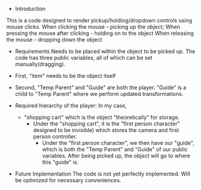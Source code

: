 * Introduction

This is a code designed to render pickup/holding/dropdown controls using mouse clicks.
When clicking the mouse - picking up the object;
When pressing the mouse after clicking - holding on to the object
When releasing the mouse - dropping down the object


* Requirements
Needs to be placed within the object to be picked up.
The code has three public variables, all of which can be set manually(dragging).
- First, "item" needs to be the object itself
- Second, "Temp Parent" and "Guide" are both the player. "Guide" is a child to "Temp Parent" where we perform updated transformations. 

- Required hierarchy of the player:
In my case, 
    - "shopping cart" which is the object "theoretically" for storage.
       - Under the "shopping cart", it is the "first person character" designed to be invisible) which stores the camera and first person controller.
		 - Under the "first person character", we then have our "guide", which is both the "Temp Parent" and "Guide" of our public variables. After being picked up, the object will go to where this "guide" is.


* Future Implementation
The code is not yet perfectly implemented. Will be optimized for necessary conveniences.